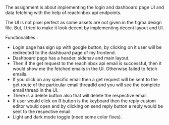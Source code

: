 The assignment is about implementing the login and dashboard page UI and data fetching with the help of reachinbox api endpoints.

The UI is not pixel perfect as some assets are not given in the figma design file. But, I tried to make it look decent by implementing decent layout and UI. 

Functionalities : 
- Login page has sign up with google button, by clicking on it user will be redirected to the dashboard page of my frontend.
- Dashboard page has a header, sidenav and main layout.
- Then if the get request to the reachinbox api email is successful, then it would show me the fetched emails in the UI. Otherwise failed to fetch emails.
- If you click on any specific email then a get request will be sent to the get route of the particular email threadId and you will see the complete email thread in the UI.
- There is a delete button also that will delete the respective email.
- If user would click on R button is the keyboard then the reply custom editor would open and by clicking on send reply button a reply would be sent to the respective email.
-  Light and dark mode toggle (need some color fixes).

